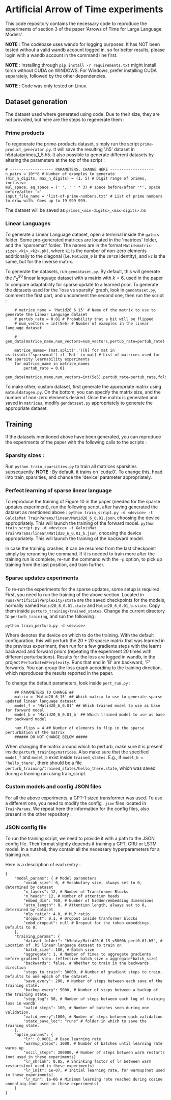 # Artificial Arrow of Time experiments
This code repository contains the necessary code to reproduce the experiments of section 3 of the paper 'Arrows of Time for Large Language Models'.

**NOTE** : The codebase uses wandb for logging purposes. It has NOT been tested without a valid wandb account logged in, so for better results, please login with a wandb account in the command line first.

**NOTE** : Installing through `pip install -r requirements.txt` might install torch without CUDA on WINDOWS. For Windows, prefer installing CUDA separately, followed by the other dependencies.

**NOTE** : Code was only tested on Linux.

## Dataset generation
The dataset used where generated using code. Due to their size, they are not provided, but here are the steps to regenerate them :

### Prime products
To regenerate the prime-products dataset, simply run the script `prime-product_generator.py`. It will save the resulting '.h5' dataset in h5data/primes_1_5.h5.
 It also possible to generate different datasets by altering the parameters at the top of the script :

```
# ------------------- PARAMETERS, CHANGE HERE -------------------
n_pairs = 10**8 # Number of examples to generate
(min_n_digits, max_n_digits) = (1, 5) # Digit range of primes, inclusive
mul_space, eq_space = (' ', ' ' * 3) # space before/after '*', space before/after '=' 
input_file_name = 'list-of-prime-numbers.txt' # List of prime numbers to draw with. Goes up to 19 999 999.
```

The dataset will be saved as `primes_<min-digits>_<max-digits>.h5`

### Linear Languages
To generate a Linear Language dataset, open a terminal inside the `galois` folder. Some pre-generated matrices are located in the 'matrices' folder, and the 'sparsemat' folder. The names are in the format `Matid<matrix-size>_<k1>_<k2>.pkl`, where `k1` is the number of non-zero elements additionally to the diagonal (i.e. `Matid20_0` is the `20*20` identity), and `k2` is the same, but for the inverse matrix.

To generate the datasets, run `gendataset.py`. By default, this will generate the $F_2^{20}$ linear language dataset with a matrix with $k=6$, used in the paper to compare adaptability for sparse update to a learned prior.
To generate the datasets used for the 'loss vs sparsity' graph, look in `gendataset.py`, comment the first part, and uncomment the second one, then run the script :

```
    # matrice_name = 'Matid20_6_15' # Name of the matrix to use to generate the Linear Language dataset
    # pertub_rate = 0.01 # Probability that a bit will be flipped
    # num_vectors = int(5e6) # Number of examples in the linear language dataset

    # gen_data(matrice_name,num_vectors=num_vectors,pertub_rate=pertub_rate)

    matrice_names= [mat.split('.')[0] for mat in os.listdir('sparsemat') if 'Mat' in mat] # List of matrices used for the sparsity learnability experiments
    for matrice_name in matrice_names
        pertub_rate = 0.01
        gen_data(matrice_name,num_vectors=int(5e5),pertub_rate=pertub_rate,folder='sparsemat')
```

To make other, custom dataset, first generate the appropriate matrix using `matmuldatagen.py`. On the bottom, you can specify the matrix size, and the number of non-zero elements desired. Once the matrix is generated and saved in `matrices`, modify `gendataset.py` appropriately to generate the appropriate dataset.

## Training
If the datasets mentioned above have been generated, you can reproduce the experiments of the paper with the following calls to the scripts :
### Sparsity sizes :
Run `python train_sparsities.py` to train all matrices sparsities subsequently. **NOTE** : By default, it trains on 'cuda:0'. To change this, head into train_sparsities, and chance the 'device' parameter  appropriately.

### Perfect learning of sparse linear language
To reproduce the training of Figure 10 in the paper (needed for the sparse updates experiment), run the following script, after having generated the dataset as mentioned above :
`python train_script.py -d <device> -t GaloisMat TrainParams/linear/Matid20_6_0.01.json`, choosing the device appropriately. This will launch the training of the forward model.
`python train_script.py -d <device> -t GaloisMat TrainParams/linear/Matid20_6_0.01_b.json`, choosing the device appropriately. This will launch the training of the backward model.

In case the training crashes, it can be resumed from the last checkpoint simply by rerunning the command. If it is needed to train more after the training run is complete, re-run the command with the `-p` option, to pick up training from the last position, and train further.

### Sparse updates experiments
To re-run the experiments for the sparse updates, some setup is required. First, you need to run the training of the above section. Located in `runs/ArtificialPerplexity/state` are the saved checkpoints for the models, normally named `Matid20_6_0.01.state` and `Matid20_6_0.01_b.state`. Copy them inside `perturb_training/trained_states`. Change the current directory to `perturb_training`, and run the following :

```
python train_perturb.py -d <device>
```
Where <device> denotes the device on which to do the training. With the default configuration, this will perturb the $20*20$ sparse matrix that was learned in the previous experiment, then run for a few gradients steps with the learnt backward and forward priors (repeating the experiment 20 times with different perturbations). Results for the loss are logged in wandb, in the project `PerturbatedPerplexity`. Runs that end in 'B' are backward, 'F' forwards. You can group the loss graph according to the training direction, which reproduces the results reported in the paper.

To change the default parameters, look inside `pert_run.py` :
```
    ## PARAMETERS TO CHANGE ##
    matrix = 'Matid20_6_15' ## Which matrix to use to generate sparse updated linear language dataset
    model_f = 'Matid20_6_0.01' ## Which trained model to use as base for forward model
    model_b = 'Matid20_6_0.01_b' ## Which trained model to use as base for backward model

    num_flips = 4 ## Number of elements to flip in the sparse perturbation of the matrix
    ###### DO NOT CHANGE BELOW #####
```

When changing the matrix around which to perturb, make sure it is present inside `perturb_training/matrices`. Also make sure that the specified `model_f` and `model_b` exist inside `trained_states`. E.g., if `model_b = 'hello_there'`, there should be a file `perturb_training/trained_states/hello_there.state`, which was saved during a training run using train_script.


### Custom models and config JSON files
For all the above experiments, a GPT-1 sized transformer was used. To use a different one, you need to modify the config `.json` files located in `TrainParams`. We repeat here the information for the config files, also present in the other repository :


### JSON config file
To run the training script, we need to provide it with a path to the JSON config file. Their format slightly depends if training a GPT, GRU or LSTM model. In a nutshell, they contain all the necessary hyperparameters for a training run.

Here is a description of each entry : 

```
{
    "model_params": { # Model parameters
        "vocab_size": 0, # Vocabulary size, always set to 0, determined by dataset
        "n_layers": 12, # Number of Transformer Blocks
        "n_heads": 12, # Number of attention heads
        "embed_dim": 768, # Number of hidden/embedding dimensions
        "attn_length": 0, # Attention length, always set to 0, determined by dataset
        "mlp_ratio": 4.0, # MLP ratio
        "dropout": 0.1, # Dropout inside tranformer blocks
        "embd_dropout": null # Dropout for the token embeddings. Defaults to 0.
    },
    "training_params": { 
        "dataset_folder": "h5data/Matid20_6_15_v5000k_pert0.01.h5", # Location of .h5 linear language dataset to train on
        "batch_size": 180, # Batch size
        "aggregate": 1, # Number of times to aggregate gradients before gradient step. (effective batch_size = aggregate*batch_size)
        "backwards": false, # Whether to train in the backwards direction
        "steps_to_train": 30000, # Number of gradient steps to train. Defaults to one epoch of the dataset.
        "save_every": 200, # Number of steps between each save of the training state.
        "backup_every": 5000, # Number of steps between a backup of the training state.
        "step_log": 50, # Number of steps between each log of training loss in wandb
        "valid_steps": 100, # Number of batches seen during one validation.
        "valid_every":1000, # Number of steps between each validation
        "state_save_loc": "runs" # folder in which to save the training state.
    },
    "optim_params": {
        "lr": 0.0001, # Base learning rate
        "warmup_steps": 1000, # Number of batches until learning rate warms up
        "oscil_steps": 300000, # Number of steps between warm restarts (not used in these experiments)
        "lr_shrink": 0.85, # Shrinking factor of lr between warm restarts(not used in these experiments)
        "lr_init": 1e-07, # Initial learning rate, for warmup(not used in these experiments)
        "lr_min": 1e-06 # Minimum learning rate reached during cosine annealing.(not used in these experiments)
    }
}
```